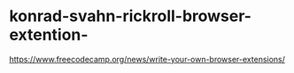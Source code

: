 # konrad-svahn-rickroll-browser-extention-

https://www.freecodecamp.org/news/write-your-own-browser-extensions/
